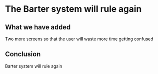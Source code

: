 # The Barter system will rule again 

## What we have added
Two more screens so that the user will waste more time getting confused 

## Conclusion 
Barter system will rule again
